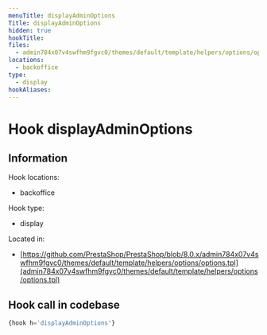```yaml
---
menuTitle: displayAdminOptions
Title: displayAdminOptions
hidden: true
hookTitle: 
files:
  - admin784x07v4swfhm9fgvc0/themes/default/template/helpers/options/options.tpl
locations:
  - backoffice
type:
  - display
hookAliases:
---
```


# Hook displayAdminOptions

## Information

Hook locations: 
  - backoffice

Hook type: 
  - display

Located in: 
  - [https://github.com/PrestaShop/PrestaShop/blob/8.0.x/admin784x07v4swfhm9fgvc0/themes/default/template/helpers/options/options.tpl](admin784x07v4swfhm9fgvc0/themes/default/template/helpers/options/options.tpl)

## Hook call in codebase

```php
{hook h='displayAdminOptions'}
```